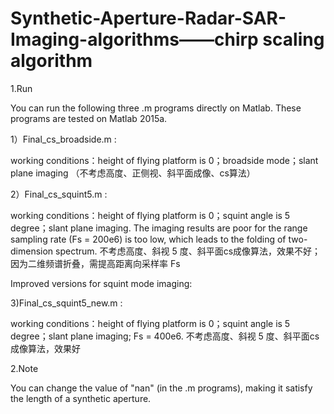 # Synthetic-Aperture-Radar-SAR-Imaging-algorithms——chirp scaling algorithm

1.Run

You can run the following three .m programs directly on Matlab. These programs are tested on Matlab 2015a.

1）Final_cs_broadside.m : 

working conditions：height of flying platform is 0；broadside mode；slant plane imaging
（不考虑高度、正侧视、斜平面成像、cs算法）

2）Final_cs_squint5.m : 

working conditions：height of flying platform is 0；squint angle is 5 degree；slant plane imaging.
The imaging results are poor for the range sampling rate (Fs = 200e6) is too low, which leads to the folding of two-dimension spectrum.
不考虑高度、斜视 5 度、斜平面cs成像算法，效果不好；因为二维频谱折叠，需提高距离向采样率 Fs

Improved versions for squint mode imaging:

3)Final_cs_squint5_new.m : 

working conditions：height of flying platform is 0；squint angle is 5 degree；slant plane imaging; Fs = 400e6.
不考虑高度、斜视 5 度、斜平面cs成像算法，效果好

2.Note

You can change the value of "nan" (in the .m programs), making it satisfy the length of a synthetic aperture.
